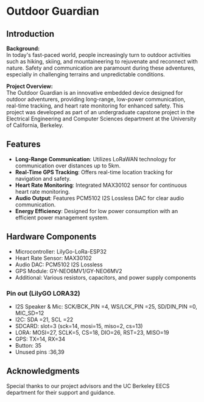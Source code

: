 # Outdoor Guardian

## Introduction

**Background:**  
In today's fast-paced world, people increasingly turn to outdoor activities such as hiking, skiing, and mountaineering to rejuvenate and reconnect with nature. Safety and communication are paramount during these adventures, especially in challenging terrains and unpredictable conditions.

**Project Overview:**  
The Outdoor Guardian is an innovative embedded device designed for outdoor adventurers, providing long-range, low-power communication, real-time tracking, and heart rate monitoring for enhanced safety. This project was developed as part of an undergraduate capstone project in the Electrical Engineering and Computer Sciences department at the University of California, Berkeley.

## Features

- **Long-Range Communication**: Utilizes LoRaWAN technology for communication over distances up to 5km.
- **Real-Time GPS Tracking**: Offers real-time location tracking for navigation and safety.
- **Heart Rate Monitoring**: Integrated MAX30102 sensor for continuous heart rate monitoring.
- **Audio Output**: Features PCM5102 I2S Lossless DAC for clear audio communication.
- **Energy Efficiency**: Designed for low power consumption with an efficient power management system.

## Hardware Components

- Microcontroller: LilyGo-LoRa-ESP32
- Heart Rate Sensor: MAX30102
- Audio DAC: PCM5102 I2S Lossless
- GPS Module: GY-NEO6MV1/GY-NEO6MV2
- Additional: Various resistors, capacitors, and power supply components

### Pin out (LilyGO LORA32)
* I2S Speaker & Mic: SCK/BCK_PIN =4, WS/LCK_PIN =25, SD/DIN_PIN =0, MIC_SD=12
* I2C: SDA =21, SCL =22
* SDCARD: slot=3 (sck=14, mosi=15, miso=2, cs=13)
* LORA: MOSI=27, SCLK=5, CS=18, DIO=26, RST=23, MISO=19
* GPS: TX=14, RX=34
* Button: 35
* Unused pins :36,39


## Acknowledgments

Special thanks to our project advisors and the UC Berkeley EECS department for their support and guidance.



